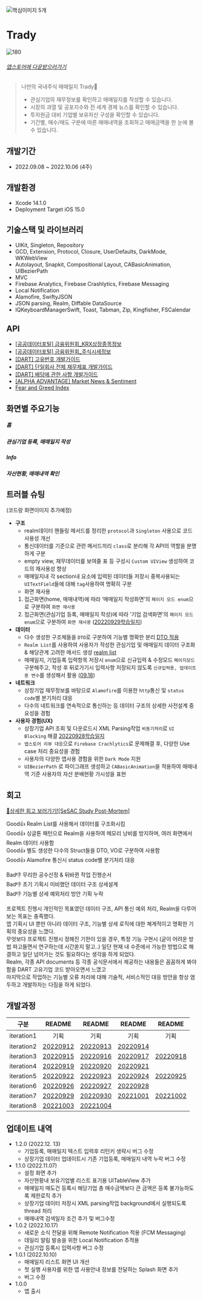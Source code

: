 ![핵심이미지 5개](https://user-images.githubusercontent.com/53211818/209333185-4341b029-9387-4e03-b575-e5c00191383c.jpeg)

# Trady

![180](https://user-images.githubusercontent.com/53211818/208314586-89f7e358-a270-4807-9c29-0c3e97476d47.png)

###### [앱스토어에 다운받으러가기](https://apps.apple.com/kr/app/trady/id6443574203)

> 나만의 국내주식 매매일지 Trady📝
> - 관심기업의 재무정보를 확인하고 매매일지를 작성할 수 있습니다.
> - 시장의 과열 및 공포지수와 전 세계 경제 뉴스를 확인할 수 있습니다.
> - 투자원금 대비 기업별 보유자산 구성을 확인할 수 있습니다.
> - 기간별, 매수/매도 구분에 따른 매매내역을 조회하고 매매금액을 한 눈에 볼 수 있습니다.

## 개발기간
- 2022.09.08 ~ 2022.10.06 (4주)

## 개발환경
* Xcode 14.1.0
* Deployment Target iOS 15.0

## 기술스택 및 라이브러리
- UIKit, Singleton, Repository
- GCD, Extension, Protocol, Closure, UserDefaults, DarkMode, WKWebView
- Autolayout, Snapkit, Compositional Layout, CABasicAnimation, UIBezierPath
- MVC
- Firebase Analytics, Firebase Crashlytics, Firebase Messaging
- Local Notification 
- Alamofire, SwiftyJSON
- JSON parsing, Realm, Diffable DataSource
- IQKeyboardManagerSwift, Toast, Tabman, Zip, Kingfisher, FSCalendar

## API
* [[공공데이터포털] 금융위원회_KRX상장종목정보](https://www.data.go.kr/iim/api/selectDevAcountList.do)
* [[공공데이터포털] 금융위원회_주식시세정보](https://www.data.go.kr/iim/api/selectAPIAcountView.do)
* [[DART] 고유번호 개발가이드](https://opendart.fss.or.kr/guide/detail.do?apiGrpCd=DS001&apiId=2019018)
* [[DART] 단일회사 전체 재무제표 개발가이드](https://opendart.fss.or.kr/guide/detail.do?apiGrpCd=DS003&apiId=2019020)
* [[DART] 배당에 관한 사항 개발가이드](https://opendart.fss.or.kr/guide/detail.do?apiGrpCd=DS002&apiId=2019005)
* [[ALPHA ADVANTAGE] Market News & Sentiment](https://www.alphavantage.co/documentation/)
* [Fear and Greed Index](https://rapidapi.com/rpi4gx/api/fear-and-greed-index)

## 화면별 주요기능
##### 홈

##### 관심기업 등록, 매매일지 작성

##### Info

##### 자산현황, 매매내역 확인 

## 트러블 슈팅
(코드랑 화면이미지 추가예정)  
- **구조**
    - realm데이터 핸들링 메서드를 정리한 `protocol`과 `Singleton` 사용으로 코드 사용성 개선
    - 통신데이터를 기준으로 관련 메서드끼리 `class`로 분리해 각 API의 역할을 분명하게 구분
    - empty view, 재무데이터를 보여줄 표 등 구성시 `Custom UIView` 생성하여 코드의 재사용성 향상
    - 매매일지내 각 section내 요소에 입력된 데이터들 저장시 중복사용되는 `UITextField`들에 대해 `tag`사용하여 명확히 구분
    - 화면 재사용
    1) 접근화면(home, 매매내역)에 따라 ‘매매일지 작성화면’의 `페이지 모드 enum`으로 구분하여 `화면 재사용`
    2) 접근화면(관심기업 등록, 매매일지 작성)에 따라 ‘기업 검색화면’의 `페이지 모드 enum`으로 구분하여 `화면 재사용`
    ([20220929학습일지](https://www.notion.so/20220929-c2f7da77d03c4cc68f6abad5042d25f5))
- **데이터**
    - 다수 생성한 구조체들을 `DTO`로 구분하여 기능별 명확한 분리
        [DTO 적용](https://www.notion.so/DTO-8bd3599f4b914527b801719771bd9560)
    - `Realm List`를 사용하여 사용자가 작성한 관심기업 및 매매일지 데이터 구조화 & 해당관계 고려한 메서드 생성
        [realm list](https://www.notion.so/realm-list-052bbabbfafc49669b8c5ee6bdbc4b74)
    - 매매일지, 기업등록 입력항목 저장시 `enum`으로 신규입력 & 수정모드 `페이지모드` 구분해주고, 작성 후 뒤로가기시 입력사항 저장되지 않도록 `신규입력용, 업데이트용 변수`를 생성해서 활용
    ([09.18](https://www.notion.so/20220918-5f04cc59c9334c65b6e6f8ef7c25b7af))
- **네트워크**
    - 상장기업 재무정보를 바탕으로 `Alamofire`를 이용한 `http`통신 및 `status code`별 분기처리 대응
    - 다수의 네트워크를 연속적으로 통신하는 등 데이터 구조의 상세한 사전설계 중요성을 경험
- **사용자 경험(UX)**
    - 상장기업 API 조회 및 다운로드시 XML Parsing작업 `비동기처리`로 `UI Blocking` 해결
        [20220928학습일지](https://www.notion.so/20220928-4a72a83988164f12876735fff19f7165)
    - `앱스토어 리뷰 대응`으로 `Firebase Crachlytics`로 문제해결 후, 다양한 Use case 처리 중요성을 경험
    - 사용자의 다양한 앱사용 경험을 위한 `Dark Mode` 지원
    - `UIBezierPath` 로 파이그래프 생성하고 `CABasicAnimation`을 적용하여 매매내역 기준 사용자의 자산 분배현황 가시성을 표현


## 회고

[🧐상세한 회고 보러가기![SeSAC Study Post-Mortem]](https://wannab-it-pm.tistory.com/121)

Good👍 Realm List를 사용해서 데이터를 구조화시킴  
Good👍 싱글톤 패턴으로 Realm을 사용하여 메모리 낭비를 방지하며, 여러 화면에서 Realm 데이터 사용함  
Good👍 별도 생성한 다수의 Struct들을 DTO, VO로 구분하여 사용함  
Good👍 Alamofire 통신시 status code별 분기처리 대응 
  
Bad👎 무리한 공수산정 &  뒤바뀐 작업 진행순서  
Bad👎 초기 기획시 미비했던 데이터 구조 상세설계  
Bad👎 기능별 상세 예외처리 방안 기획 누락  
  
프로젝트 진행시 개인적인 목표였던 데이터 구조, API 통신 예외 처리, Realm을 다루어보는 목표는 충족했다.  
앱 기획시 UI 뿐만 아니라 데이터 구조, 기능별 상세 로직에 대한 쳬계적이고 명확한 기획의 중요성을 느꼈다.  
무엇보다 프로젝트 진행시 정해진 기한이 있을 경우, 특정 기능 구현시 (굳이 어려운 방법 파고들면서 연구하는데 시간쏟지 말고..) 일단 현재 내 수준에서 가능한 방법으로 해결하고 일단 넘어가는 것도 필요하다는 생각을 하게 되었다.  
Realm, 각종 API documents 등 각종 공식문서에서 제공하는 내용들은 꼼꼼하게 봐야함을 DART 고유기업 코드 받아오면서 느꼈고  
마지막으로 작업하는 기능별 오류 처리에 대해 기술적, 서비스적인 대응 방안을 항상 염두하고 개발하자는 다짐을 하게 되었다.


## 개발과정
|    구분     |   README   |   README   |   README   |   README   |
| ---------- | :--------: | :--------: | :--------: | :--------: |
| iteration1 |    기획     |     기획    |    기획     |    기획     |
| iteration2 | [20220912] | [20220913] | [20220914] |            |
| iteration3 | [20220915] | [20220916] | [20220917] | [20220918] |
| iteration4 | [20220919] | [20220920] | [20220921] |            |
| iteration5 | [20220922] | [20220923] | [20220924] | [20220925] |
| iteration6 | [20220926] | [20220927] | [20220928] |            |
| iteration7 | [20220929] | [20220930] | [20221001] | [20221002] |
| iteration8 | [20221003] | [20221004] |                        ||

   [20220912]: <https://mhkang.notion.site/20220912-136705c74f9e45c6ad94df19f0268b0f>
   [20220913]: <https://mhkang.notion.site/20220913-d39300201b6c49c8b1311aff0ee46e27>
   [20220914]: <https://www.notion.so/mhkang/20220914-c08b2812eae2421294281f1fb03335dc>
   
   [20220915]: <https://www.notion.so/mhkang/20220915-1ffd2b7af0cd4498820d2ed495d72340>
   [20220916]: <https://www.notion.so/mhkang/20220916-3b9b965d1f61478e94ed023901fead86>
   [20220917]: <https://www.notion.so/mhkang/20220917-9dcd8215604c40dc805b2e58df81aeef>
   [20220918]: <https://www.notion.so/mhkang/20220918-5f04cc59c9334c65b6e6f8ef7c25b7af>
   
   [20220919]: <https://www.notion.so/mhkang/20220919-54fe3e99d74540d7bee6f8281657ee9e>
   [20220920]: <https://www.notion.so/mhkang/20220920-73b64270a27e4141a146860e520620e9>
   [20220921]: <https://www.notion.so/mhkang/20220921-f71119991cd84486b2d5e9462d68e4a1>
   
   [20220922]: <https://www.notion.so/mhkang/20220922-6078840454194c6b9bcabb87aa074e67>
   [20220923]: <https://www.notion.so/mhkang/20220923-b22f64e999c7470fa8b11a97261039cc>
   [20220924]: <https://www.notion.so/mhkang/20220924-10c486f3bcb944a78a1dfa417600f0ff>
   [20220925]: <https://mhkang.notion.site/20220925-5f7fc908c468432fb14cb23145c66116>
   
   [20220926]: <https://mhkang.notion.site/20220926-57cf695f9acc4feb807a8695c1135d12>
   [20220927]: <https://mhkang.notion.site/20220927-ff99ea0a51a244b980a7b499de0de0b9>
   [20220928]: <https://mhkang.notion.site/20220928-4a72a83988164f12876735fff19f7165>
   
   [20220929]: <https://mhkang.notion.site/20220929-c2f7da77d03c4cc68f6abad5042d25f5>
   [20220930]: <https://mhkang.notion.site/20220930-4e0f0efc953840828b53eb71b5d5509d>
   [20221001]: <https://mhkang.notion.site/20221001-6e87122cef47453695c847523574ea9a>
   [20221002]: <https://mhkang.notion.site/20221002-73dc5e4d2e204ab0a99902f6dd54af21>
   
   [20221003]: <https://mhkang.notion.site/20221003-fc383dfd38b54a54a9a4eb179c32c561>
   [20221004]: <https://mhkang.notion.site/20221004-2480f435dcb4493e814306732bde877f>


## 업데이트 내역
* 1.2.0 (2022.12. 13)
    * 기업등록, 매매일지 텍스트 입력후 리턴키 생략시 버그 수정
    * 상장기업 데이터 업데이트시 기존 기업등록, 매매일지 내역 누락 버그 수정
* 1.1.0 (2022.11.07)
    * 설정 화면 추가
    * 자산현황내 보유기업별 리스트 표기용 UITableView 추가
    * 매매일지 매도건 등록시 해당기업 총 매수금액보다 큰 금액은 등록 불가능하도록 제한로직 추가
    * 상장기업 데이터 저장시 XML parsing작업 background에서 실행되도록 thread 처리
    * 매매내역 검색일자 조건 추가 및 버그수정
* 1.0.2 (2022.10.17)
    * 새로운 소식 전달을 위해 Remote Notification 적용 (FCM Messaging)
    * 데일리 알림 발송을 위한 Local Notification 추적용
    * 관심기업 등록시 입력사항 버그 수정
* 1.0.1 (2022.10.10)
    * 매매일지 리스트 화면 UI 개선
    * 첫 실행 사용자를 위한 앱 사용안내 정보를 전달하는 Splash 화면 추가
    * 버그 수정
* 1.0.0
    * 앱 출시
